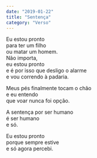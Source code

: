 ```yaml
---
date: "2019-01-22"
title: "Sentença"
category: "Verso"
---
```


Eu estou pronto\
para ter um filho\
ou matar um homem.\
Não importa,\
eu estou pronto\
e é por isso que desligo o alarme\
e vou correndo à padaria.

Meus pés finalmente tocam o chão\
e eu entendo\
que voar nunca foi opção.

A sentença por ser humano\
é ser humano\
e só.

Eu estou pronto\
porque sempre estive\
e só agora percebi.


